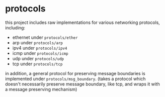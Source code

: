 # protocols
this project includes raw implementations for various networking protocols, including:
* ethernet under `protocols/ether`
* arp under `protocols/arp`
* ipv4 under `protocols/ipv4`
* icmp under `protocols/icmp`
* udp under `protocols/udp`
* tcp under `protocols/tcp`

in addition, a general protocol for preserving message boundaries is implemented under `protocols/msg_boundary`.
(takes a protocol which doesn't necessarily preserve message boundary, like tcp, and wraps it with a message preserving mechanism)
